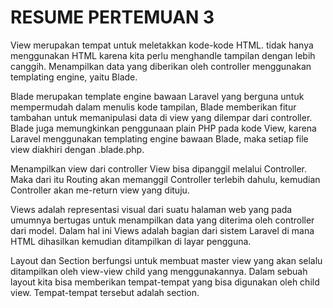 # RESUME PERTEMUAN 3

View merupakan tempat untuk meletakkan kode-kode HTML. tidak hanya menggunakan HTML karena kita perlu menghandle tampilan dengan lebih canggih. Menampilkan data yang diberikan oleh controller menggunakan  templating engine, yaitu Blade.

Blade merupakan template engine bawaan Laravel yang berguna untuk mempermudah dalam menulis kode tampilan, Blade memberikan fitur tambahan untuk memanipulasi data di view yang dilempar dari controller. Blade juga memungkinkan penggunaan plain PHP pada kode View, karena Laravel menggunakan templating engine bawaan Blade, maka setiap file view diakhiri dengan .blade.php.

Menampilkan view dari controller View bisa dipanggil melalui Controller. Maka dari itu Routing akan memanggil Controller terlebih dahulu, kemudian Controller akan me-return view yang dituju.

Views adalah representasi visual dari suatu halaman web yang pada umumnya bertugas untuk menampilkan data yang diterima oleh controller dari model. Dalam hal ini Views adalah bagian dari sistem Laravel di mana HTML dihasilkan kemudian ditampilkan di layar pengguna.

Layout dan Section berfungsi untuk membuat master view yang akan selalu ditampilkan oleh view-view child yang menggunakannya. Dalam 
sebuah layout kita bisa memberikan tempat-tempat yang bisa digunakan oleh child view. Tempat-tempat tersebut adalah section.
